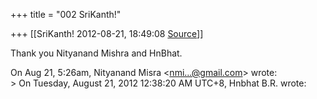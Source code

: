 +++
title = "002 SriKanth!"

+++
[[SriKanth!	2012-08-21, 18:49:08 [Source](https://groups.google.com/g/samskrita/c/ExuXrreNFMM)]]



Thank you Nityanand Mishra and HnBhat.  
  
On Aug 21, 5:26am, Nityanand Misra \<[nmi...@gmail.com]()\> wrote:  
\> On Tuesday, August 21, 2012 12:38:20 AM UTC+8, Hnbhat B.R. wrote:  

